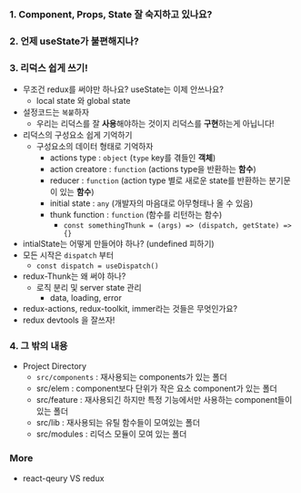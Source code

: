 ### 1. Component, Props, State 잘 숙지하고 있나요?
### 2. 언제 useState가 불편해지나?
### 3. 리덕스 쉽게 쓰기!
  - 무조건 redux를 써야만 하나요? useState는 이제 안쓰나요?
    - local state 와 global state
  - 설정코드는 `복붙`하자
    - 우리는 리덕스를 잘 **사용**해야하는 것이지 리덕스를 **구현**하는게 아닙니다!
  - 리덕스의 구성요소 쉽게 기억하기
    - 구성요소의 데이터 형태로 기억하자
      - actions type : `object` (`type` key를 겪들인 **객체**)
      - action creatore : `function` (actions type을 반환하는 **함수**)
      - reducer : `function` (action type 별로 새로운 state를 반환하는 분기문이 있는 **함수**)
      - initial state : `any` (개발자의 마음대로 아무형태나 올 수 있음)
      - thunk function : `function` (함수를 리턴하는 함수)
        - `const somethingThunk = (args) => (dispatch, getState) => {}`
  - intialState는 어떻게 만들어야 하나? (undefined 피하기)
  - 모든 시작은 `dispatch` 부터
    - `const dispatch = useDispatch()`
  - redux-Thunk는 왜 써야 하나?
    - 로직 분리 및 server state 관리
      - data, loading, error 
  - redux-actions, redux-toolkit, immer라는 것들은 무엇인가요?
  - redux devtools 을 잘쓰자!

### 4. 그 밖의 내용
 - Project Directory
   - `src/components` : 재사용되는 components가 있는 폴더
   - src/elem : component보다 단위가 작은 요소 component가 있는 폴더 
   - src/feature : 재사용되긴 하지만 특정 기능에서만 사용하는 component들이 있는 폴더
   - src/lib : 재사용되는 유틸 함수들이 모여있는 폴더
   - src/modules : 리덕스 모듈이 모여 있는 폴더

### More
 - react-qeury VS redux 